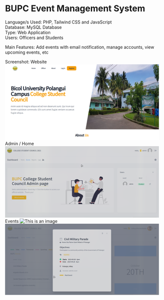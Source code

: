 # BUPC Event Management System

Language/s Used: PHP, Tailwind CSS and JavaScript <br>
Database: MySQL Database <br>
Type: Web Application <br>
Users: Officers and Students <br>

Main Features: Add events with email notification, manage accounts, view upcoming events, etc

Screenshot:
Website
![This is an image](/screenshot/website.png) <br>
Admin / Home
![This is an image](/screenshot/home.png) <br>
Events
![This is an image](/screenshot/events.png.png) <br>
![This is an image](/screenshot/viewevent.png) <br>
